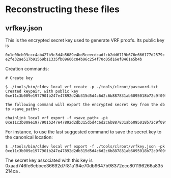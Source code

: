 # Reconstructing these files

## vrfkey.json

This is the encrypted secret key used to generate VRF proofs. Its public key is

`0x1e00cb99ccc4ab427b9c3d4b5689e4bd5ceecdcadfcb2dd6719b676e666177d2579ce2fe32ae517b91569b11335fb09606c84b96c254f70c05d16ef8461e5b4b`

Creation commands:

```
# Create key

$ ./tools/bin/cldev local vrf create -p ./tools/clroot/password.txt
Created keypair, with public key
0xe11c3b009e1977901b247e47892d2db315d5d4c6d2c6b887831ab6095018b72c9f09f489fb91d9c37cf34bd9ea9bd141aee8d257b29042949429c4e8e8b27db4

The following command will export the encrypted secret key from the db to <save_path>:

chainlink local vrf export -f <save_path> -pk 0xe11c3b009e1977901b247e47892d2db315d5d4c6d2c6b887831ab6095018b72c9f09f489fb91d9c37cf34bd9ea9bd141aee8d257b29042949429c4e8e8b27db4
```

For instance, to use the last suggested command to save the secret key to the canonical location:

```
$ ./tools/bin/cldev local vrf export -f ./tools/clroot/vrfkey.json -pk 0xe11c3b009e1977901b247e47892d2db315d5d4c6d2c6b887831ab6095018b72c9f09f489fb91d9c37cf34bd9ea9bd141aee8d257b29042949429c4e8e8b27db4
```

The secret key associated with this key is
0xaad746fe6ebbee36692d7f81a194e70db9647b98372ecc801196266a835214ca .
